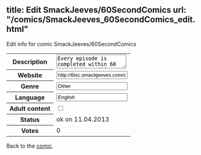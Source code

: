 title: Edit SmackJeeves/60SecondComics
url: "/comics/SmackJeeves_60SecondComics_edit.html"
---
Edit info for comic SmackJeeves/60SecondComics

<form name="comic" action="http://gaepostmail.appengine.com/comic" name="post">
<table class="comicinfo">
<tr>
<th>Description</th><td><textarea name="description">Every episode is completed within 60 seconds... and it even updates sometimes! http://www.vivianvideo.com</textarea></td>
</tr>
<tr>
<th>Website</th><td><input type="text" name="url" value="http://6tsc.smackjeeves.com/comics/"/></td>
</tr>
<tr>
<th>Genre</th><td><input type="text" name="genre" value="Other"/></td>
</tr>
<tr>
<th>Language</th><td><input type="text" name="language" value="English"/></td>
</tr>
<tr>
<th>Adult content</th><td><input type="checkbox" name="adult" value="adult" /></td>
</tr>
<tr>
<th>Status</th><td>ok on 11.04.2013</td>
</tr>
<tr>
<th>Votes</th><td>0</div></td>
</tr>
</table>
</form>

Back to the [comic](/comics/SmackJeeves_60SecondComics.html).
